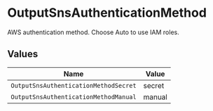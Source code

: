 # OutputSnsAuthenticationMethod

AWS authentication method. Choose Auto to use IAM roles.


## Values

| Name                                  | Value                                 |
| ------------------------------------- | ------------------------------------- |
| `OutputSnsAuthenticationMethodSecret` | secret                                |
| `OutputSnsAuthenticationMethodManual` | manual                                |